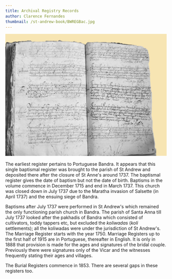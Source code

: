 ```yaml
---
title: Archival Registry Records
author: Clarence Fernandes
thumbnail: /st-andrew-book/BWREGBac.jpg
---
```



![](./BWREGBac.jpg)

The earliest register pertains to Portuguese Bandra. It appears that
this single baptismal register was brought to the parish of St Andrew
and deposited there after the closure of St Anne's around 1737. The
baptismal register gives the date of baptism but not the date of birth.
Baptisms in the volume commence in December 1715 and end in March 1737.
This church was closed down in July 1737 due to the Maratha invasion of
Salsette (in April 1737) and the ensuing siege of Bandra.

Baptisms after July 1737 were performed in St Andrew's which remained
the only functioning parish church in Bandra. The parish of Santa Anna
till July 1737 looked after the pakhadis of Bandra which consisted of
cultivators, toddy tappers etc, but excluded the *koliwadas* (*koli*
settlements); all the koliwadas were under the jurisdiction of
St Andrew's.
The Marriage Register starts with the year 1750. Marriage Registers up
to the first half of 1915 are in Portuguese, thereafter in English. It
is only in 1888 that provision is made for the ages and signatures of
the bridal couple. Previously there were signatures only of the Vicar
and the witnesses frequently stating their ages and villages.

The Burial Registers commence in 1853. There are several gaps in these
registers too.

